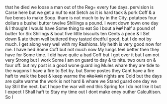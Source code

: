 that he died we loose a man out of the Reg= every fue days. pervision is Carse here but we get a nuf to eat Setch as it is hard tack & pork Coff & a fue benes to make Soop. thare is not much to by in the City. potatoes four dollars a bushel butter twelve Shillings a pound. I went down town one day & I thought I would have Some thing to eat So I bout a ~~haf~~ half a pound of butter for Six Shilings & bout five little biscuits ten Cents a pece & I Set down & ate them well buttered they tasted dredful good, but I do not by much. I get along very well with my Rashions. My helth is very good now for me. I have hed Some Coff but not much now My lungs feel better then they have for Some time. I did have quite a bad Coff but I got over it but I am not very Strong but I work Some I am on guard to day & to nite. two ours on & four off. but my post is a good wone guard ing Mules whare they are tide to the wagons I have a fire to Set by. but Some postes they Cant have a fire haft to walk the beet & keep warme the ~~nite knit~~ nights are Cold but the days are quite warme  the work is not hard & whare we Stand guard one day we lay Still the next. but I hope the war will end this Spring for I do not like it  but I expect I Shall haft to Stay my time out  I dont make eney outher Calcultison. So I